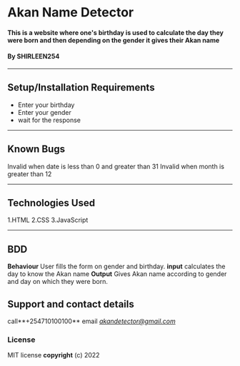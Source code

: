 # Akan Name Detector
#### This is a website where one's birthday is used to calculate the day they were born and then depending on the gender it gives their Akan name
#### By **SHIRLEEN254**
_________
## Setup/Installation Requirements
* Enter your birthday
* Enter your gender
* wait for the response
________
## Known Bugs
Invalid when date is less than 0 and greater than 31
Invalid when month is greater than 12
________
## Technologies Used
1.HTML
2.CSS
3.JavaScript
________
## BDD
**Behaviour**
User fills the form on gender and birthday.
**input**
calculates the day to know the Akan name
**Output**
Gives Akan name according to gender and day on which they were born.
## Support and contact details
call**+254710100100** 
email *akandetector@gmail.com*
### License
MIT license
**copyright**
(c) 2022
